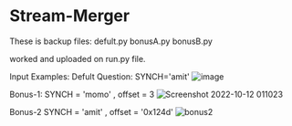 # Stream-Merger
These is backup files:
defult.py
bonusA.py
bonusB.py

worked and uploaded on run.py file.


Input Examples:
Defult Question: SYNCH='amit'
![image](https://user-images.githubusercontent.com/41905810/195200844-c2c1b099-3331-4e75-bb34-14420eac58ba.png)





Bonus-1: SYNCH = 'momo' , offset = 3
![Screenshot 2022-10-12 011023](https://user-images.githubusercontent.com/41905810/195207870-a2ccff7a-51d1-4a1d-9f96-ea84b3d205f2.png)



Bonus-2 SYNCH = 'amit' , offset = '0x124d'
![bonus2](https://user-images.githubusercontent.com/41905810/195208330-8f6d86e2-4c3f-433c-908d-7a7feb23476f.png)
